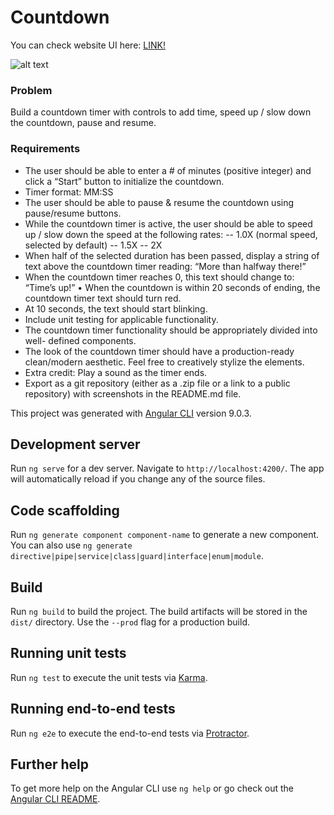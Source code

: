 # Countdown
You can check website UI here: [LINK!](https://timer-countdown.netlify.com/)

![alt text](https://user-images.githubusercontent.com/15649868/75332725-89938180-588d-11ea-8d37-ee2f9a48fa45.png)

### Problem
Build a countdown timer with controls to add time, speed up / slow down the countdown, pause and resume.

### Requirements
* The user should be able to enter a # of minutes (positive integer) and click a “Start” button to initialize the countdown.
* Timer format: MM:SS
* The user should be able to pause & resume the countdown using pause/resume
buttons.
* While the countdown timer is active, the user should be able to speed up / slow
down the speed at the following rates: -- 1.0X (normal speed, selected by
default) -- 1.5X -- 2X
* When half of the selected duration has been passed, display a string of text
above the countdown timer reading: “More than halfway there!”
* When the countdown timer reaches 0, this text should change to: “Time’s up!” • When the countdown is within 20 seconds of ending, the countdown timer text
should turn red.
* At 10 seconds, the text should start blinking.
* Include unit testing for applicable functionality.
* The countdown timer functionality should be appropriately divided into well-
defined components.
* The look of the countdown timer should have a production-ready clean/modern
aesthetic. Feel free to creatively stylize the elements.
* Extra credit: Play a sound as the timer ends.
* Export as a git repository (either as a .zip file or a link to a public repository) with
screenshots in the README.md file.

This project was generated with [Angular CLI](https://github.com/angular/angular-cli) version 9.0.3.

## Development server

Run `ng serve` for a dev server. Navigate to `http://localhost:4200/`. The app will automatically reload if you change any of the source files.

## Code scaffolding

Run `ng generate component component-name` to generate a new component. You can also use `ng generate directive|pipe|service|class|guard|interface|enum|module`.

## Build

Run `ng build` to build the project. The build artifacts will be stored in the `dist/` directory. Use the `--prod` flag for a production build.

## Running unit tests

Run `ng test` to execute the unit tests via [Karma](https://karma-runner.github.io).

## Running end-to-end tests

Run `ng e2e` to execute the end-to-end tests via [Protractor](http://www.protractortest.org/).

## Further help

To get more help on the Angular CLI use `ng help` or go check out the [Angular CLI README](https://github.com/angular/angular-cli/blob/master/README.md).
